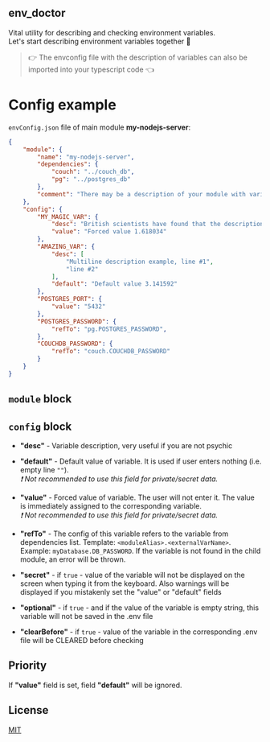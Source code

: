 ## env_doctor

Vital utility for describing and checking environment variables.  
Let's start describing environment variables together :two_men_holding_hands:  
> :point_right: The envconfig file with the description of variables can also be imported into your typescript code :point_left:

# Config example

`envConfig.json` file of main module **my-nodejs-server**:

```json
{
    "module": {
        "name": "my-nodejs-server",
        "dependencies": {
            "couch": "../couch_db",
            "pg": "../postgres_db"
        },
        "comment": "There may be a description of your module with variables here. The script does not use this information."
    },
    "config": {
        "MY_MAGIC_VAR": {
            "desc": "British scientists have found that the description of an environment variable helps the developer better understand its purpose than the absence of this description.",
            "value": "Forced value 1.618034"
        },
        "AMAZING_VAR": {
            "desc": [
                "Multiline description example, line #1",
                "line #2"
            ],
            "default": "Default value 3.141592"
        },
        "POSTGRES_PORT": {
            "value": "5432"
        },
        "POSTGRES_PASSWORD": {
            "refTo": "pg.POSTGRES_PASSWORD",
        },
        "COUCHDB_PASSWORD": {
            "refTo": "couch.COUCHDB_PASSWORD"
        }
    }
}
```

## `module` block
## `config` block
- **"desc"** - Variable description, very useful if you are not psychic

- **"default"** - Default value of variable.
It is used if user enters nothing (i.e. empty line `""`).  
*:exclamation: Not recommended to use this field for private/secret data.*

- **"value"** - Forced value of variable.
The user will not enter it.
The value is immediately assigned to the corresponding variable.  
*:exclamation: Not recommended to use this field for private/secret data.*

- **"refTo"** - The config of this variable refers to the variable from dependencies list. Template: `<moduleAlias>.<externalVarName>`. Example: `myDatabase.DB_PASSWORD`. If the variable is not found in the child module, an error will be thrown.

- **"secret"** - if `true` - value of the variable will not be displayed on the screen when typing it from the keyboard. Also warnings will be displayed if you mistakenly set the "value" or "default" fields

- **"optional"** - if `true` - and if the value of the variable is empty string, this variable will not be saved in the .env file

- **"clearBefore"** - if `true` - value of the variable in the corresponding .env file will be CLEARED before checking

## Priority

If **"value"** field is set, field **"default"** will be ignored.

## License

[MIT](LICENSE)
